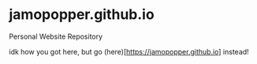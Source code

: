 # jamopopper.github.io
Personal Website Repository

idk how you got here, but go (here)[https://jamopopper.github.io] instead!
